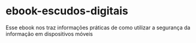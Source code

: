 # ebook-escudos-digitais
Esse ebook nos traz informações práticas de como utilizar a segurança da informação em dispositivos móveis
